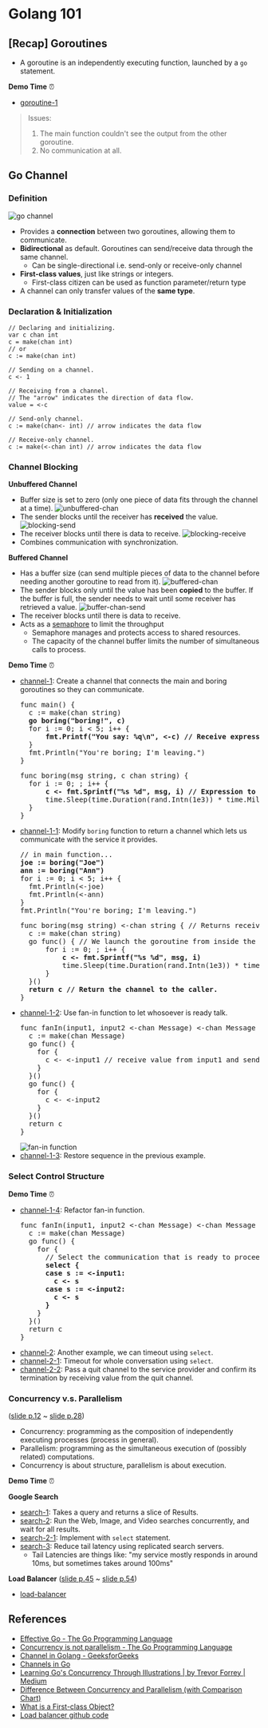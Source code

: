 # Golang 101

## [Recap] Goroutines

- A goroutine is an independently executing function, launched by a `go` statement.

**Demo Time** :alarm_clock:

- [goroutine-1](https://github.com/wendyleeyuhuei/golang-101/tree/main/goroutine-1)

> Issues:
> 1. The main function couldn't see the output from the other goroutine.
> 2. No communication at all.

## Go Channel

### Definition

![go channel](./img/go-channel.png)

- Provides a **connection** between two goroutines, allowing them to communicate. 
- **Bidirectional** as default. Goroutines can send/receive data through the same channel. 
  - Can be single-directional i.e. send-only or receive-only channel 
- **First-class values**, just like strings or integers. 
  - First-class citizen can be used as function parameter/return type
- A channel can only transfer values of the **same type**.

### Declaration & Initialization

```
// Declaring and initializing.
var c chan int
c = make(chan int)
// or
c := make(chan int)
```
```
// Sending on a channel.
c <- 1
```
```
// Receiving from a channel.
// The "arrow" indicates the direction of data flow.
value = <-c
```
```
// Send-only channel.
c := make(chan<- int) // arrow indicates the data flow
```
```
// Receive-only channel.
c := make(<-chan int) // arrow indicates the data flow
```

### Channel Blocking

**Unbuffered Channel**
- Buffer size is set to zero (only one piece of data fits through the channel at a time).
  ![unbuffered-chan](./img/unbuffered-chan.png)
- The sender blocks until the receiver has **received** the value.
  ![blocking-send](./img/blocking-send.png)
- The receiver blocks until there is data to receive.
  ![blocking-receive](./img/blocking-receive.png)
- Combines communication with synchronization.

**Buffered Channel** 
- Has a buffer size (can send multiple pieces of data to the channel before needing another goroutine to read from it).
  ![buffered-chan](./img/buffered-chan.png)
- The sender blocks only until the value has been **copied** to the buffer. If the buffer is full, the sender needs to wait until some receiver has retrieved a value.
  ![buffer-chan-send](./img/buffer-chan-send.png)
- The receiver blocks until there is data to receive.
- Acts as a [semaphore](https://www.keil.com/pack/doc/CMSIS/RTOS/html/group__CMSIS__RTOS__SemaphoreMgmt.html#details) to limit the throughput
  - Semaphore manages and protects access to shared resources.
  - The capacity of the channel buffer limits the number of simultaneous calls to process.

**Demo Time** :alarm_clock:

- [channel-1](https://github.com/wendyleeyuhuei/golang-101/tree/main/channel-1): Create a channel that connects the main and boring goroutines so they can communicate.
  <pre>
  func main() {
    c := make(chan string)
    <b>go boring("boring!", c)</b>
    for i := 0; i < 5; i++ {
        <b>fmt.Printf("You say: %q\n", <-c) // Receive expression is just a value.</b>
    }
    fmt.Println("You're boring; I'm leaving.")
  }
  </pre>
  <pre>
  func boring(msg string, c chan string) {
    for i := 0; ; i++ {
        <b>c <- fmt.Sprintf("%s %d", msg, i) // Expression to be sent can be any suitable value.</b>
        time.Sleep(time.Duration(rand.Intn(1e3)) * time.Millisecond)
    }
  }
  </pre>
- [channel-1-1](https://github.com/wendyleeyuhuei/golang-101/tree/main/channel-1-1): Modify `boring` function to return a channel which lets us communicate with the service it provides.
  <pre>
  // in main function...
  <b>joe := boring("Joe")
  ann := boring("Ann")</b>
  for i := 0; i < 5; i++ {
    fmt.Println(<-joe)
    fmt.Println(<-ann)
  }
  fmt.Println("You're boring; I'm leaving.")
  </pre>
  <pre>
  func boring(msg string) <-chan string { // Returns receive-only channel of strings.
    c := make(chan string)
    go func() { // We launch the goroutine from inside the function.
        for i := 0; ; i++ {
            <b>c <- fmt.Sprintf("%s %d", msg, i)</b>
            time.Sleep(time.Duration(rand.Intn(1e3)) * time.Millisecond)
        }
    }()
    <b>return c // Return the channel to the caller.</b>
  }
  </pre>
- [channel-1-2](https://github.com/wendyleeyuhuei/golang-101/tree/main/channel-1-2): Use fan-in function to let whosoever is ready talk.
  <pre>
  func fanIn(input1, input2 <-chan Message) <-chan Message {
    c := make(chan Message)
    go func() {
      for {
        c <- <-input1 // receive value from input1 and send value to c
      }
    }()
    go func() {
      for {
        c <- <-input2
      }
    }()
    return c
  }
  </pre>
  ![fan-in function](./img/fan-in-function.png)
- [channel-1-3](https://github.com/wendyleeyuhuei/golang-101/tree/main/channel-1-3): Restore sequence in the previous example.

### Select Control Structure

**Demo Time** :alarm_clock:

- [channel-1-4](https://github.com/wendyleeyuhuei/golang-101/tree/main/channel-1-4): Refactor fan-in function.
  <pre>
  func fanIn(input1, input2 <-chan Message) <-chan Message {
    c := make(chan Message)
    go func() {
      for {
        // Select the communication that is ready to proceed
        <b>select {
        case s := <-input1:
          c <- s
        case s := <-input2:
          c <- s
        }</b>
      }
    }()
    return c
  }
  </pre>
- [channel-2](https://github.com/wendyleeyuhuei/golang-101/tree/main/channel-2): Another example, we can timeout using `select`.
- [channel-2-1](https://github.com/wendyleeyuhuei/golang-101/tree/main/channel-2-1): Timeout for whole conversation using `select`.
- [channel-2-2](https://github.com/wendyleeyuhuei/golang-101/tree/main/channel-2-2): Pass a quit channel to the service provider and confirm its termination by receiving value from the quit channel.

### Concurrency v.s. Parallelism

([slide p.12](https://talks.golang.org/2012/waza.slide#12) ~ [slide p.28](https://talks.golang.org/2012/waza.slide#28))

- Concurrency: programming as the composition of independently executing processes (process in general).
- Parallelism: programming as the simultaneous execution of (possibly related) computations.
- Concurrency is about structure, parallelism is about execution.

**Demo Time** :alarm_clock:

**Google Search**
- [search-1](https://github.com/wendyleeyuhuei/golang-101/tree/main/search-1): Takes a query and returns a slice of Results.
- [search-2](https://github.com/wendyleeyuhuei/golang-101/tree/main/search-2): Run the Web, Image, and Video searches concurrently, and wait for all results.
- [search-2-1](https://github.com/wendyleeyuhuei/golang-101/tree/main/search-2-1): Implement with `select` statement.
- [search-3](https://github.com/wendyleeyuhuei/golang-101/tree/main/search-3): Reduce tail latency using replicated search servers.
  - Tail Latencies are things like: "my service mostly responds in around 10ms, but sometimes takes around 100ms"

**Load Balancer** ([slide p.45](https://talks.golang.org/2012/waza.slide#45) ~ [slide p.54](https://talks.golang.org/2012/waza.slide#54))
- [load-balancer](https://github.com/wendyleeyuhuei/golang-101/tree/main/load-balancer)

## References

- [Effective Go - The Go Programming Language](https://go.dev/doc/effective_go#channels)
- [Concurrency is not parallelism - The Go Programming Language](https://go.dev/blog/waza-talk)
- [Channel in Golang - GeeksforGeeks](https://www.geeksforgeeks.org/channel-in-golang/)
- [Channels in Go](https://go101.org/article/channel.html)
- [Learning Go's Concurrency Through Illustrations | by Trevor Forrey | Medium](https://medium.com/@trevor4e/learning-gos-concurrency-through-illustrations-8c4aff603b3)
- [Difference Between Concurrency and Parallelism (with Comparison Chart)](https://techdifferences.com/difference-between-concurrency-and-parallelism.html)
- [What is a First-class Object?](https://www.computerhope.com/jargon/f/firstclass-object.htm)
- [Load balancer github code](https://gist.github.com/chenlujjj/f2cc6b75e5276e41bf82b5d561fcf28f)
